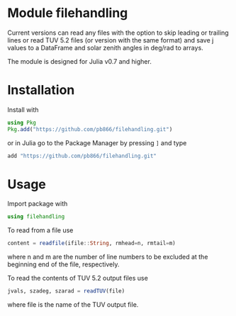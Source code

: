# Module filehandling

Current versions can read any files with the option to skip leading or 
trailing lines or read TUV 5.2 files (or version with the same format)
and save j values to a DataFrame and solar zenith angles in deg/rad to
arrays.

The module is designed for Julia v0.7 and higher.

# Installation

Install with 

```julia
using Pkg
Pkg.add("https://github.com/pb866/filehandling.git")
```

or in Julia go to the Package Manager by pressing `]` and type

```julia
add "https://github.com/pb866/filehandling.git"
```

# Usage

Import package with 

```julia
using filehandling
```

To read from a file use

```julia
content = readfile(ifile::String, rmhead=n, rmtail=m)
```

where n and m are the number of line numbers to be excluded at the beginning
end of the file, respectively.


To read the contents of TUV 5.2 output files use

```julia
jvals, szadeg, szarad = readTUV(file)
```

where file is the name of the TUV output file.
